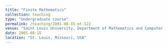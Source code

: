 ```yaml
---
title: "Finite Mathematics"
collection: teaching
type: "Undergraduate course"
permalink: /teaching/2001-08-15-mt-122
venue: "Saint Louis University, Department of Mathematics and Computer Science"
date: 2001-08-15
location: "St. Louis, Missouri, USA"
---
```


